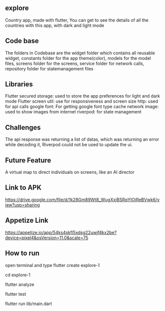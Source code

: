 ## explore

Country app, made with flutter, You can get to see the details of all the countries with this app, with dark and light mode

## Code base

The folders in Codebase are the widget folder which contains all reusable widget, constants folder for the app theme(color), models for the model files,  screens folder for the screens, service folder for network calls, repository folder for statemanagement files

## Libraries

Flutter secured storage: used to store the app preferences for light and dark mode
Flutter screen util: use for responsiveness and screen size
http: used for api calls
google font: For getting google font type
cache network image: used to show images from internet
riverpod: for state management

## Challenges

The api response was returning a list of datas, which was returning an error while decoding it,
Riverpod could not be used to update the ui.

## Future Feature

A virtual map to direct individuals on screens, like an AI director

## Link to APK

https://drive.google.com/file/d/1k28Gm89Wt8_WugXxjBSRqYIOjReBVwk6/view?usp=sharing

## Appetize Link

https://appetize.io/app/54ks4skfl5xdsg22uwjf4kx2be?device=pixel4&osVersion=11.0&scale=75

## How to run

open terminal and type
 flutter create explore-1
 
 cd explore-1

 flutter analyze

 flutter test

 flutter run lib/main.dart
